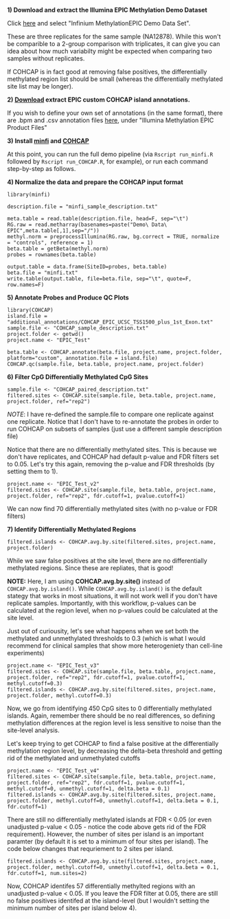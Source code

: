 **1) Download and extract the Illumina EPIC Methylation Demo Dataset**

Click [here](http://support.illumina.com/array/array_kits/infinium-methylationepic-beadchip-kit/downloads.html) and select "Infinium MethylationEPIC Demo Data Set".

These are three replicates for the same sample (NA12878).   While this won't be comparible to a 2-group comparison with triplicates, it can give you can idea about how much variabilty might be expected when comparing two samples without replicates.

If COHCAP is in fact good at removing false positives, the differentially methylated region list should be small (whereas the differentially methylated site list may be longer).

**2) [Download](https://sourceforge.net/projects/cohcap/files/additional_Bioconductor_annotations.zip/download) extract EPIC custom COHCAP island annotations.**

If you wish to define your own set of annotations (in the same format), there are .bpm and .csv annotation files [here](http://support.illumina.com/array/array_kits/infinium-methylationepic-beadchip-kit/downloads.html), under "Illumina Methylation EPIC Product Files"

**3) Install [minfi](http://bioconductor.org/packages/release/bioc/html/minfi.html) and [COHCAP](https://www.bioconductor.org/packages/devel/bioc/html/COHCAP.html)**

At this point, you can run the full demo pipeline (via `Rscript run_minfi.R` followed by `Rscript run_COHCAP.R`, for example), or run each command step-by-step as follows.

**4) Normalize the data and prepare the COHCAP input format**

```
library(minfi)

description.file = "minfi_sample_description.txt"

meta.table = read.table(description.file, head=F, sep="\t")
RG.raw = read.metharray(basenames=paste("Demo\ Data\ EPIC",meta.table[,1],sep="/"))
methyl.norm = preprocessIllumina(RG.raw, bg.correct = TRUE, normalize = "controls", reference = 1)
beta.table = getBeta(methyl.norm)
probes = rownames(beta.table)

output.table = data.frame(SiteID=probes, beta.table)
beta.file = "minfi.txt"
write.table(output.table, file=beta.file, sep="\t", quote=F, row.names=F)
```

**5) Annotate Probes and Produce QC Plots**

```
library(COHCAP)
island.file = "additional_annotations/COHCAP_EPIC_UCSC_TSS1500_plus_1st_Exon.txt"
sample.file <- "COHCAP_sample_description.txt"
project.folder <- getwd()
project.name <- "EPIC_Test"

beta.table <- COHCAP.annotate(beta.file, project.name, project.folder, platform="custom", annotation.file = island.file)
COHCAP.qc(sample.file, beta.table, project.name, project.folder)
```

**6) Filter CpG Differentially Methylated CpG Sites**

```
sample.file <- "COHCAP_paired_description.txt"
filtered.sites <- COHCAP.site(sample.file, beta.table, project.name, project.folder, ref="rep2")
```

*NOTE*: I have re-defined the sample.file to compare one replicate against one replicate.  Notice that I don't have to re-annotate the probes in order to run COHCAP on subsets of samples (just use a different sample description file)

Notice that there are no differentially methylated sites.  This is because we don't have replicates, and COHCAP had default p-value and FDR filters set to 0.05.  Let's try this again, removing the p-value and FDR thresholds (by setting them to 1).

```
project.name <- "EPIC_Test_v2"
filtered.sites <- COHCAP.site(sample.file, beta.table, project.name, project.folder, ref="rep2", fdr.cutoff=1, pvalue.cutoff=1)
```

We can now find 70 differentially methylated sites (with no p-value or FDR filters)

**7) Identify Differentially Methylated Regions**

```
filtered.islands <- COHCAP.avg.by.site(filtered.sites, project.name, project.folder)
```

While we saw false positives at the site level, there are no differentially methylated regions.  Since these are repliates, that is good!

**NOTE:** Here, I am using **COHCAP.avg.by.site()** instead of `COHCAP.avg.by.island()`.  While `COHCAP.avg.by.island()` is the default stategy that works in most situations, it will not work well if you don't have replicate samples.  Importantly, with this workflow, p-values can be calculated at the region level, when no p-values could be calculated at the site level.


Just out of curiousity, let's see what happens when we set both the methylated and unmethylated thresholds to 0.3 (which is what I would recommend for clinical samples that show more heterogeniety than cell-line experiments)

```
project.name <- "EPIC_Test_v3"
filtered.sites <- COHCAP.site(sample.file, beta.table, project.name, project.folder, ref="rep2", fdr.cutoff=1, pvalue.cutoff=1, methyl.cutoff=0.3)
filtered.islands <- COHCAP.avg.by.site(filtered.sites, project.name, project.folder, methyl.cutoff=0.3)
```

Now, we go from identifying 450 CpG sites to 0 differentially methylated islands.  Again, remember there should be no real differences, so defining methylation differences at the region level is less sensitive to noise than the site-level analysis.

Let's keep trying to get COHCAP to find a false positive at the differentially methylation region level, by decreasing the delta-beta threshold and getting rid of the methylated and unmethylated cutoffs

```
project.name <- "EPIC_Test_v4"
filtered.sites <- COHCAP.site(sample.file, beta.table, project.name, project.folder, ref="rep2", fdr.cutoff=1, pvalue.cutoff=1, methyl.cutoff=0, unmethyl.cutoff=1, delta.beta = 0.1)
filtered.islands <- COHCAP.avg.by.site(filtered.sites, project.name, project.folder, methyl.cutoff=0, unmethyl.cutoff=1, delta.beta = 0.1, fdr.cutoff=1)
```

There are still no differentially methylated islands at FDR < 0.05 (or even unadjusted p-value < 0.05 - notice the code above gets rid of the FDR requirement).  However, the number of sites per island is an important paramter (by default it is set to a minimum of four sites per island).  The code below changes that requriement to 2 sites per island.

```
filtered.islands <- COHCAP.avg.by.site(filtered.sites, project.name, project.folder, methyl.cutoff=0, unmethyl.cutoff=1, delta.beta = 0.1, fdr.cutoff=1, num.sites=2)
```

Now, COHCAP identifes 57 differentially methylted regions with an unadjusted p-value < 0.05.  If you leave the FDR filter at 0.05, there are still no false positives identifed at the island-level (but I wouldn't setting the minimum number of sites per island below 4).
